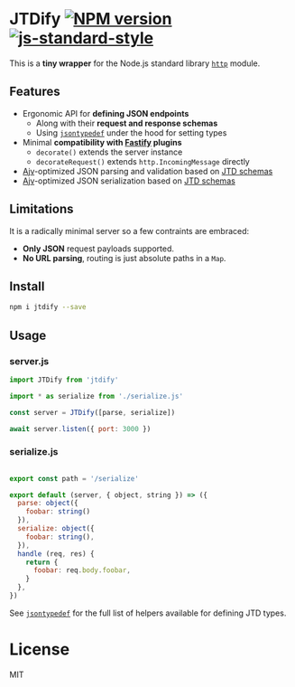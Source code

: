 <br>

# JTDify [![NPM version](https://img.shields.io/npm/v/jtdify.svg?style=flat)](https://www.npmjs.com/package/jtdify) [![js-standard-style](https://img.shields.io/badge/code%20style-standard-brightgreen.svg?style=flat)](https://standardjs.com/)

This is a **tiny wrapper** for the Node.js standard library [`http`](https://nodejs.org/api/http.html) module.

## Features

- Ergonomic API for **defining JSON endpoints**
  - Along with their **request and response schemas**
  - Using [`jsontypedef`](https://github.com/galvez/jsontypedef) under the hood for setting types
- Minimal **compatibility with [Fastify](https://www.fastify.io/) plugins**
  - `decorate()` extends the server instance
  - `decorateRequest()` extends `http.IncomingMessage` directly
- [Ajv](https://ajv.js.org/)-optimized JSON parsing and validation based on [JTD schemas](https://jsontypedef.com/)
- [Ajv](https://ajv.js.org/)-optimized JSON serialization based on [JTD schemas](https://jsontypedef.com/)

## Limitations

It is a radically minimal server so a few contraints are embraced:

- **Only JSON** request payloads supported.
- **No URL parsing**, routing is just absolute paths in a `Map`.

## Install

```sh
npm i jtdify --save
```

## Usage

### **server.js**

```js
import JTDify from 'jtdify'

import * as serialize from './serialize.js'

const server = JTDify([parse, serialize])

await server.listen({ port: 3000 })
```

### **serialize.js**

```js

export const path = '/serialize'

export default (server, { object, string }) => ({
  parse: object({
    foobar: string()
  }),
  serialize: object({
    foobar: string(),
  }),
  handle (req, res) {
    return {
      foobar: req.body.foobar,
    }
  },
})
```

See [`jsontypedef`](https://github.com/galvez/jsontypedef) for the full list of helpers available for defining JTD types.

# License

MIT
